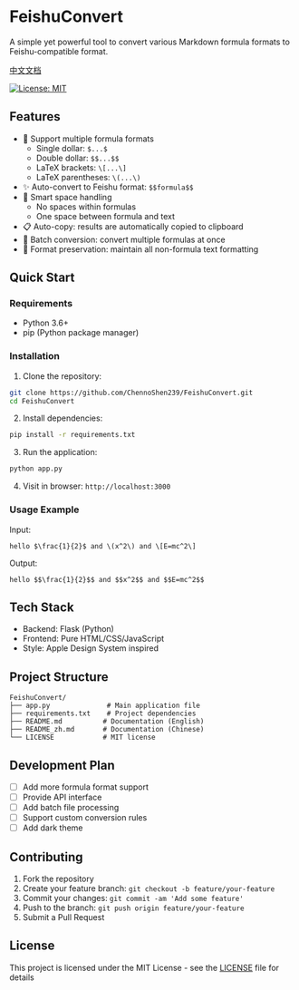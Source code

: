 # FeishuConvert

A simple yet powerful tool to convert various Markdown formula formats to Feishu-compatible format.

[中文文档](README_zh.md)

[![License: MIT](https://img.shields.io/badge/License-MIT-yellow.svg)](https://opensource.org/licenses/MIT)

## Features

- 🔄 Support multiple formula formats
  - Single dollar: `$...$`
  - Double dollar: `$$...$$`
  - LaTeX brackets: `\[...\]`
  - LaTeX parentheses: `\(...\)`
- ✨ Auto-convert to Feishu format: `$$formula$$`
- 🎯 Smart space handling
  - No spaces within formulas
  - One space between formula and text
- 📋 Auto-copy: results are automatically copied to clipboard
- 🚀 Batch conversion: convert multiple formulas at once
- 💫 Format preservation: maintain all non-formula text formatting

## Quick Start

### Requirements

- Python 3.6+
- pip (Python package manager)

### Installation

1. Clone the repository:
```bash
git clone https://github.com/ChennoShen239/FeishuConvert.git
cd FeishuConvert
```

2. Install dependencies:
```bash
pip install -r requirements.txt
```

3. Run the application:
```bash
python app.py
```

4. Visit in browser: `http://localhost:3000`

### Usage Example

Input:
```
hello $\frac{1}{2}$ and \(x^2\) and \[E=mc^2\]
```

Output:
```
hello $$\frac{1}{2}$$ and $$x^2$$ and $$E=mc^2$$
```

## Tech Stack

- Backend: Flask (Python)
- Frontend: Pure HTML/CSS/JavaScript
- Style: Apple Design System inspired

## Project Structure

```
FeishuConvert/
├── app.py              # Main application file
├── requirements.txt    # Project dependencies
├── README.md          # Documentation (English)
├── README_zh.md       # Documentation (Chinese)
└── LICENSE            # MIT license
```

## Development Plan

- [ ] Add more formula format support
- [ ] Provide API interface
- [ ] Add batch file processing
- [ ] Support custom conversion rules
- [ ] Add dark theme

## Contributing

1. Fork the repository
2. Create your feature branch: `git checkout -b feature/your-feature`
3. Commit your changes: `git commit -am 'Add some feature'`
4. Push to the branch: `git push origin feature/your-feature`
5. Submit a Pull Request

## License

This project is licensed under the MIT License - see the [LICENSE](LICENSE) file for details